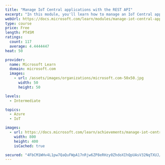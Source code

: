 ```yaml
---
title: "Manage IoT Central applications with the REST API"
excerpt: "In this module, you'll learn how to manage an IoT Central application programmatically using the REST API"
webUrl: https://docs.microsoft.com/learn/modules/manage-iot-central-apps-with-rest-api/
type: course
price: Free
length: PT45M
ratings:
  count: 117
  average: 4.4444447
heat: 50

provider:
  name: Microsoft Learn
  domain: microsoft.com
  images:
    - url: /assets/images/organizations/microsoft.com-50x50.jpg
      width: 50
      height: 50

levels:
  - Intermediate

topics:
  - Azure
  - IoT

images:
  - url: https://docs.microsoft.com/learn/achievements/manage-iot-central-apps-with-rest-api-social.png
    width: 800
    height: 400
    isCached: true

secured: "4FbCM1WHv4L1pw7QaQuFWpA17nRjw6ZP8eRHzy0ZhdoXIhQpUAsV32NqTXUJ/sZG+lSpNwb1HRTPBxlQy/rOCJrqjCZ6yj8BWM04GV/pZyetApnJ5yGYeORMGXbexCYGivdKDnLrMagfpt4qVBpax3byYRm1Oo8tYqTj/UKKzU7/H9c7nDm6aJJW6rtTHV7TsrDUNuibhnpjJnLk/EE+t3tkf3qRUGhQVS8hQbZLMv3TqNznhqclNrE7zC+buikIUJhoiBDH+D9LXEUQr/oV7xJjCkEgewLwzIxcFXp2hP8sh4Y3MtTQhP9c9/PgA5Lc5mJ8kijZZ8Ewcnu7CbLKXYZM7DAWDp+UJHYmEoDxBWkMQTtLNCqUQiA0ryjNOWq0aRDS8r3Ff4e7KQpgNMqxnKN7K9Qv5/tBa8hh3iK9858=;eJQy1x1jRgB0JsqS9pTKxA=="
---
```


